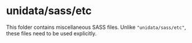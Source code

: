 # unidata/sass/etc

This folder contains miscellaneous SASS files. Unlike `"unidata/sass/etc"`, these files
need to be used explicitly.
